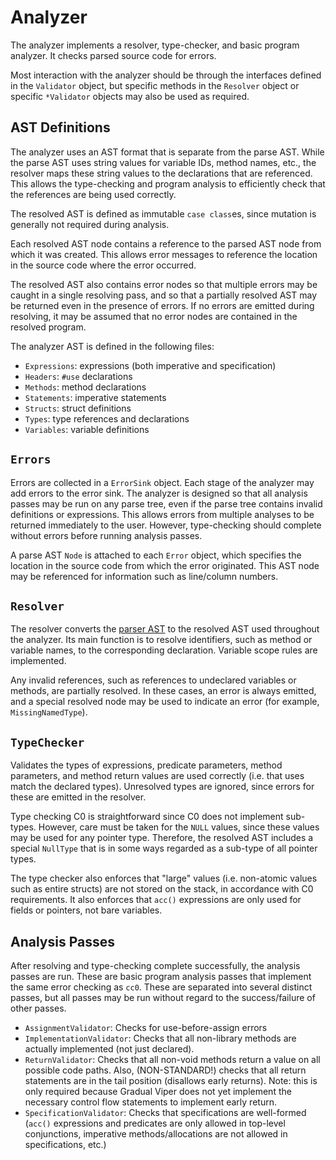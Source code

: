 # Analyzer

The analyzer implements a resolver, type-checker, and basic program analyzer. It checks parsed source code for errors.

Most interaction with the analyzer should be through the interfaces defined in the `Validator` object, but specific methods in the `Resolver` object or specific `*Validator` objects may also be used as required.

## AST Definitions

The analyzer uses an AST format that is separate from the parse AST. While the parse AST uses string values for variable IDs, method names, etc., the resolver maps these string values to the declarations that are referenced. This allows the type-checking and program analysis to efficiently check that the references are being used correctly.

The resolved AST is defined as immutable `case class`es, since mutation is generally not required during analysis.

Each resolved AST node contains a reference to the parsed AST node from which it was created. This allows error messages to reference the location in the source code where the error occurred.

The resolved AST also contains error nodes so that multiple errors may be caught in a single resolving pass, and so that a partially resolved AST may be returned even in the presence of errors. If no errors are emitted during resolving, it may be assumed that no error nodes are contained in the resolved program.

The analyzer AST is defined in the following files:

* `Expressions`: expressions (both imperative and specification)
* `Headers`: `#use` declarations
* `Methods`: method declarations
* `Statements`: imperative statements
* `Structs`: struct definitions
* `Types`: type references and declarations
* `Variables`: variable definitions

## `Errors`

Errors are collected in a `ErrorSink` object. Each stage of the analyzer may add errors to the error sink. The analyzer is designed so that all analysis passes may be run on any parse tree, even if the parse tree contains invalid definitions or expressions. This allows errors from multiple analyses to be returned immediately to the user. However, type-checking should complete without errors before running analysis passes.

A parse AST `Node` is attached to each `Error` object, which specifies the location in the source code from which the error originated. This AST node may be referenced for information such as line/column numbers.

## `Resolver`

The resolver converts the [parser AST](parser.md) to the resolved AST used throughout the analyzer. Its main function is to resolve identifiers, such as method or variable names, to the corresponding declaration. Variable scope rules are implemented.

Any invalid references, such as references to undeclared variables or methods, are partially resolved. In these cases, an error is always emitted, and a special resolved node may be used to indicate an error (for example, `MissingNamedType`).

## `TypeChecker`

Validates the types of expressions, predicate parameters, method parameters, and method return values are used correctly (i.e. that uses match the declared types). Unresolved types are ignored, since errors for these are emitted in the resolver.

Type checking C0 is straightforward since C0 does not implement sub-types. However, care must be taken for the `NULL` values, since these values may be used for any pointer type. Therefore, the resolved AST includes a special `NullType` that is in some ways regarded as a sub-type of all pointer types.

The type checker also enforces that "large" values (i.e. non-atomic values such as entire structs) are not stored on the stack, in accordance with C0 requirements. It also enforces that `acc()` expressions are only used for fields or pointers, not bare variables.

## Analysis Passes

After resolving and type-checking complete successfully, the analysis passes are run. These are basic program analysis passes that implement the same error checking as `cc0`. These are separated into several distinct passes, but all passes may be run without regard to the success/failure of other passes.

 * `AssignmentValidator`: Checks for use-before-assign errors
 * `ImplementationValidator`: Checks that all non-library methods are actually implemented (not just declared).
 * `ReturnValidator`: Checks that all non-void methods return a value on all possible code paths. Also, (NON-STANDARD!) checks that all return statements are in the tail position (disallows early returns). Note: this is only required because Gradual Viper does not yet implement the necessary control flow statements to implement early return.
 * `SpecificationValidator`: Checks that specifications are well-formed (`acc()` expressions and predicates are only allowed in top-level conjunctions, imperative methods/allocations are not allowed in specifications, etc.)
